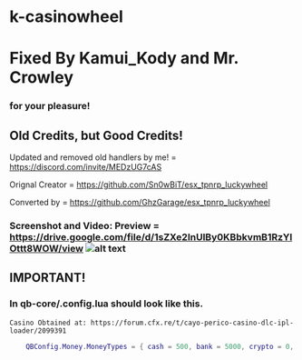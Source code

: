 # k-casinowheel
# Fixed By **__Kamui_Kody__** and **__Mr. Crowley__** 
   ### for your pleasure!
## Old Credits, but Good Credits!

Updated and removed old handlers by me! = https://discord.com/invite/MEDzUG7cAS

Orignal Creator =  https://github.com/Sn0wBiT/esx_tpnrp_luckywheel

Converted by =  https://github.com/GhzGarage/esx_tpnrp_luckywheel 

### Screenshot and Video: Preview =  https://drive.google.com/file/d/1sZXe2InUlBy0KBbkvmB1RzYlOttt8WOW/view  ![alt text](https://raw.githubusercontent.com/Sn0wBiT/esx_tpnrp_luckywheel/master/20190825224811_1.jpg)


## IMPORTANT!
   ### In qb-core/.config.lua should look like this.

``` 
Casino Obtained at: https://forum.cfx.re/t/cayo-perico-casino-dlc-ipl-loader/2099391 
```

```lua
    QBConfig.Money.MoneyTypes = { cash = 500, bank = 5000, crypto = 0, casinochips = 0 }
```
